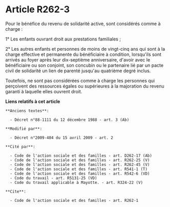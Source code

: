 # Article R262-3

Pour le bénéfice du revenu de solidarité active, sont considérés comme à charge : 

1° Les enfants ouvrant droit aux prestations familiales ; 

2° Les autres enfants et personnes de moins de vingt-cinq ans qui sont à la charge effective et permanente du bénéficiaire à
condition, lorsqu'ils sont arrivés au foyer après leur dix-septième anniversaire, d'avoir avec le bénéficiaire ou son
conjoint, son concubin ou le partenaire lié par un pacte civil de solidarité un lien de parenté jusqu'au quatrième degré
inclus. 

Toutefois, ne sont pas considérées comme à charge les personnes qui perçoivent des ressources égales ou supérieures à la
majoration du revenu garanti à laquelle elles ouvrent droit.

**Liens relatifs à cet article**

	**Anciens textes**:

	  - Décret n°88-1111 du 12 décembre 1988 - art. 3 (Ab)

	**Modifié par**:

	  - Décret n°2009-404 du 15 avril 2009 - art. 2

	**Cité par**:

	  - Code de l'action sociale et des familles - art. D262-17 (Ab)
	  - Code de l'action sociale et des familles - art. R262-25 (V)
	  - Code de l'action sociale et des familles - art. R262-45 (V)
	  - Code de l'action sociale et des familles - art. R541-1 (T)
	  - Code de l'action sociale et des familles - art. R542-6 (VD)
	  - Code du travail - art. R5131-25 (VD)
	  - Code du travail applicable à Mayotte. - art. R324-22 (V)

	**Cite**:

	  - Code de l'action sociale et des familles - art. R262-1
